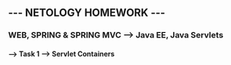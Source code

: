 ## --- NETOLOGY HOMEWORK ---
### WEB, SPRING & SPRING MVC --> Java EE, Java Servlets


#### --> Task 1 --> Servlet Containers

